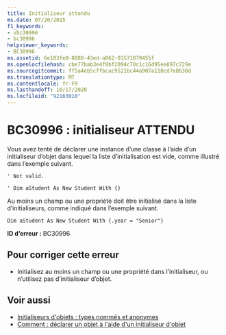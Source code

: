 ```yaml
---
title: Initialiseur attendu
ms.date: 07/20/2015
f1_keywords:
- vbc30996
- bc30996
helpviewer_keywords:
- BC30996
ms.assetid: 6e183fe0-8888-43ed-a062-01571079455f
ms.openlocfilehash: cbe77bab3e4f8bf2094c70c1c16d95ee897c729e
ms.sourcegitcommit: ff5a4eb5cffbcac9521bc44a907a118cd7e8638d
ms.translationtype: MT
ms.contentlocale: fr-FR
ms.lasthandoff: 10/17/2020
ms.locfileid: "92163010"
---
```

# <a name="bc30996-initializer-expected"></a>BC30996 : initialiseur ATTENDU

Vous avez tenté de déclarer une instance d’une classe à l’aide d’un initialiseur d’objet dans lequel la liste d’initialisation est vide, comme illustré dans l’exemple suivant.

 `' Not valid.`

 `' Dim aStudent As New Student With {}`

 Au moins un champ ou une propriété doit être initialisé dans la liste d’initialiseurs, comme indiqué dans l’exemple suivant.

 `Dim aStudent As New Student With {.year = "Senior"}`

 **ID d’erreur :** BC30996

## <a name="to-correct-this-error"></a>Pour corriger cette erreur

- Initialisez au moins un champ ou une propriété dans l’initialiseur, ou n’utilisez pas d’initialiseur d’objet.

## <a name="see-also"></a>Voir aussi

- [Initialiseurs d'objets : types nommés et anonymes](../../programming-guide/language-features/objects-and-classes/object-initializers-named-and-anonymous-types.md)
- [Comment : déclarer un objet à l'aide d'un initialiseur d'objet](../../programming-guide/language-features/objects-and-classes/how-to-declare-an-object-by-using-an-object-initializer.md)
